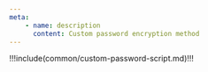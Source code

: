 ```yaml
---
meta:
    - name: description
      content: Custom password encryption method
---
```


!!!include(common/custom-password-script.md)!!!